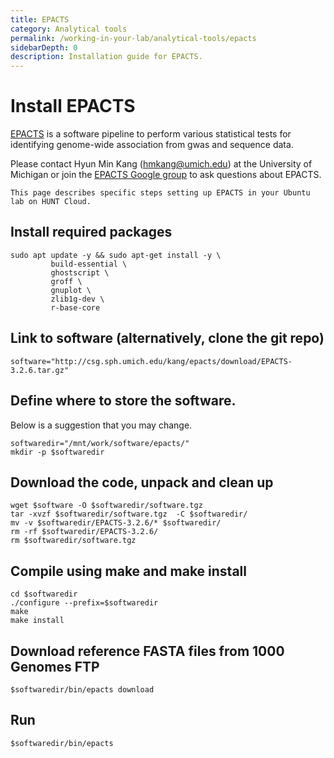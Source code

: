 ```yaml
---
title: EPACTS
category: Analytical tools
permalink: /working-in-your-lab/analytical-tools/epacts
sidebarDepth: 0
description: Installation guide for EPACTS.
---
```


# Install EPACTS

[EPACTS](https://github.com/statgen/EPACTS) is a software pipeline
to perform various statistical tests for identifying genome-wide
association from gwas and sequence data.

Please contact Hyun Min Kang (hmkang@umich.edu) at the University of Michigan
or join the [EPACTS Google group](http://groups.google.com/group/epacts)
to ask questions about EPACTS.

`This page describes specific steps setting up EPACTS in your Ubuntu lab on HUNT Cloud.`

## Install required packages

```
sudo apt update -y && sudo apt-get install -y \
         build-essential \
         ghostscript \
         groff \
         gnuplot \
         zlib1g-dev \
         r-base-core
```

## Link to software (alternatively, clone the git repo)

```
software="http://csg.sph.umich.edu/kang/epacts/download/EPACTS-3.2.6.tar.gz"
```

## Define where to store the software.

Below is a suggestion that you may change.

```
softwaredir="/mnt/work/software/epacts/"
mkdir -p $softwaredir
```

## Download the code, unpack and clean up

```
wget $software -O $softwaredir/software.tgz
tar -xvzf $softwaredir/software.tgz  -C $softwaredir/
mv -v $softwaredir/EPACTS-3.2.6/* $softwaredir/
rm -rf $softwaredir/EPACTS-3.2.6/
rm $softwaredir/software.tgz
```

## Compile using make and make install

```
cd $softwaredir
./configure --prefix=$softwaredir
make
make install
```

## Download reference FASTA files from 1000 Genomes FTP

```
$softwaredir/bin/epacts download
```

## Run

```
$softwaredir/bin/epacts
```
